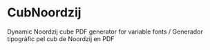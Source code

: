 # CubNoordzij
Dynamic Noordzij cube PDF generator for variable fonts / Generador tipogràfic pel cub de Noordzij en PDF
